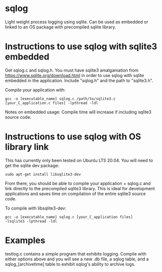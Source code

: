 # sqlog
Light weight process logging using sqlite. Can be used as embedded or linked to an OS package with precompiled sqlite library.

# Instructions to use sqlog with sqlite3 embedded
Get sqlog.c and sqlog.h. You must have sqlite3 amalgamation from https://www.sqlite.org/download.html in order to use sqlog with sqlite embedded in the application. Include "sqlog.h" and the path to "sqlite3.h". 

Compile your application with:

<code>gcc -o [executable_name] sqlog.c /path/to/sqlite3.c [your_C_application.c files] -lpthread -ldl</code>

Notes on embedded usage: Compile time will increase if including sqlite3 source code.

# Instructions to use sqlog with OS library link
This has currently only been tested on Ubuntu LTS 20.04. You will need to get the sqlite dev package:

<code>sudo apt-get install libsqlite3-dev</code>

From there, you should be able to compile your application + sqlog.c and link directly to the precompiled sqlite3 library. This is ideal for development applications and saves time on compilation of the entire sqlite3 source code.

To compile with libsqlite3-dev:

<code>gcc -o [executable_name] sqlog.c [your_C_application files] -lsqlite3 -lpthread -ldl</code>

# Examples
testlog.c contains a simple program that exhibits logging. Compile with either options above and you will see a new .db file, a sqlog table, and a sqlog_[archivetime] table to exhibit sqlog's ability to archive logs.
